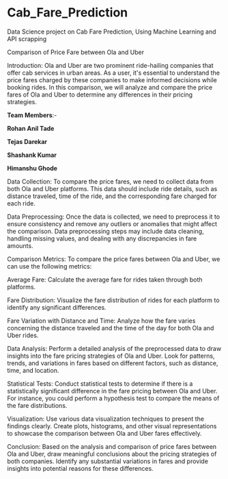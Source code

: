 # Cab_Fare_Prediction

Data Science project on Cab Fare Prediction,
Using Machine Learning and API scrapping

Comparison of Price Fare between Ola and Uber

Introduction:
Ola and Uber are two prominent ride-hailing companies that offer cab services in urban areas. As a user, it's essential to understand the price fares charged by these companies to make informed decisions while booking rides. In this comparison, we will analyze and compare the price fares of Ola and Uber to determine any differences in their pricing strategies.

**Team Members**:-

**Rohan Anil Tade**

**Tejas Darekar**

**Shashank Kumar**

**Himanshu Ghode**

Data Collection:
To compare the price fares, we need to collect data from both Ola and Uber platforms. This data should include ride details, such as distance traveled, time of the ride, and the corresponding fare charged for each ride.

Data Preprocessing:
Once the data is collected, we need to preprocess it to ensure consistency and remove any outliers or anomalies that might affect the comparison. Data preprocessing steps may include data cleaning, handling missing values, and dealing with any discrepancies in fare amounts.

Comparison Metrics:
To compare the price fares between Ola and Uber, we can use the following metrics:

Average Fare: Calculate the average fare for rides taken through both platforms.

Fare Distribution: Visualize the fare distribution of rides for each platform to identify any significant differences.

Fare Variation with Distance and Time: Analyze how the fare varies concerning the distance traveled and the time of the day for both Ola and Uber rides.

Data Analysis:
Perform a detailed analysis of the preprocessed data to draw insights into the fare pricing strategies of Ola and Uber. Look for patterns, trends, and variations in fares based on different factors, such as distance, time, and location.

Statistical Tests:
Conduct statistical tests to determine if there is a statistically significant difference in the fare pricing between Ola and Uber. For instance, you could perform a hypothesis test to compare the means of the fare distributions.

Visualization:
Use various data visualization techniques to present the findings clearly. Create plots, histograms, and other visual representations to showcase the comparison between Ola and Uber fares effectively.

Conclusion:
Based on the analysis and comparison of price fares between Ola and Uber, draw meaningful conclusions about the pricing strategies of both companies. Identify any substantial variations in fares and provide insights into potential reasons for these differences.
